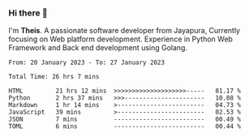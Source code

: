 ### Hi there 👋

I'm <b>Theis</b>. A passionate software developer from Jayapura, Currently focusing on Web platform development. Experience in Python Web Framework and Back end development using Golang.

 
 <!--START_SECTION:waka-->

```text
From: 20 January 2023 - To: 27 January 2023

Total Time: 26 hrs 7 mins

HTML         21 hrs 12 mins  >>>>>>>>>>>>>>>>>>>>-----   81.17 %
Python       2 hrs 37 mins   >>>----------------------   10.08 %
Markdown     1 hr 14 mins    >------------------------   04.73 %
JavaScript   39 mins         >------------------------   02.53 %
JSON         7 mins          -------------------------   00.49 %
TOML         6 mins          -------------------------   00.44 %
```

<!--END_SECTION:waka-->
